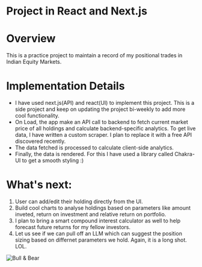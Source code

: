 # Project in React and Next.js

# Overview
This is a practice project to maintain a record of my positional trades in Indian Equity Markets. 

# Implementation Details
- I have used next.js(API) and react(UI) to implement this project. This is a side project and keep on updating the project bi-weekly to add more cool functionality. 
- On Load, the app make an API call to backend to fetch current market price of all holdings and calculate backend-specific analytics. To get live data, I have written a custom scraper. I plan to replace it with a free API discovered recently.
- The data fetched is processed to calculate client-side analytics.
- Finally, the data is rendered. For this I have used a library called Chakra-UI to get a smooth styling :)

# What's next:
1. User can add/edit their holding directly from the UI.
2. Build cool charts to analyse holdings based on parameters like amount inveted, return on investment and relative return on portfolio.
3. I plan to bring a smart compound interest calculator as well to help forecast future returns for my fellow investors.
4. Let us see if we can pull off an LLM which can suggest the position sizing based on differnet parameters we hold. Again, it is a long shot. LOL.

![Bull & Bear](https://g.foolcdn.com/editorial/images/765862/bull-and-bear-1.jpg)
